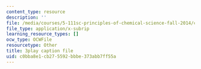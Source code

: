 ```yaml
---
content_type: resource
description: ''
file: /media/courses/5-111sc-principles-of-chemical-science-fall-2014/c0bba8e1cb275592bbbe373abb7ff55a_LWmVdG0uj2g.vtt
file_type: application/x-subrip
learning_resource_types: []
ocw_type: OCWFile
resourcetype: Other
title: 3play caption file
uid: c0bba8e1-cb27-5592-bbbe-373abb7ff55a
---
```

